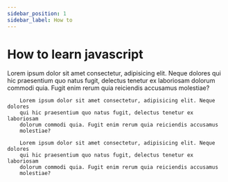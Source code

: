```yaml
---
sidebar_position: 1
sidebar_label: How to
---
```


# How to learn javascript

Lorem ipsum dolor sit amet consectetur, adipisicing elit. Neque dolores
qui hic praesentium quo natus fugit, delectus tenetur ex laboriosam
dolorum commodi quia. Fugit enim rerum quia reiciendis accusamus
molestiae?

        Lorem ipsum dolor sit amet consectetur, adipisicing elit. Neque dolores
        qui hic praesentium quo natus fugit, delectus tenetur ex laboriosam
        dolorum commodi quia. Fugit enim rerum quia reiciendis accusamus
        molestiae?

        Lorem ipsum dolor sit amet consectetur, adipisicing elit. Neque dolores
        qui hic praesentium quo natus fugit, delectus tenetur ex laboriosam
        dolorum commodi quia. Fugit enim rerum quia reiciendis accusamus
        molestiae?
